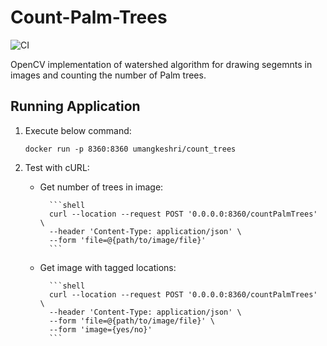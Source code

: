 # Count-Palm-Trees

![CI](https://github.com/umangkeshri/Count-Palm-Trees/workflows/CI/badge.svg)

OpenCV implementation of watershed algorithm for drawing segemnts in images and counting the number of Palm trees.


## Running Application

1. Execute below command:

    `docker run -p 8360:8360 umangkeshri/count_trees`

2. Test with cURL:
    * Get number of trees in image:
    
            ```shell
            curl --location --request POST '0.0.0.0:8360/countPalmTrees' \
            --header 'Content-Type: application/json' \
            --form 'file=@{path/to/image/file}'
            ```
    
    * Get image with tagged locations:
    
            ```shell
            curl --location --request POST '0.0.0.0:8360/countPalmTrees' \
            --header 'Content-Type: application/json' \
            --form 'file=@{path/to/image/file}' \
            --form 'image={yes/no}'
            ```
